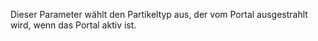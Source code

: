 Dieser Parameter wählt den Partikeltyp aus, der vom Portal ausgestrahlt wird, wenn das Portal aktiv ist.